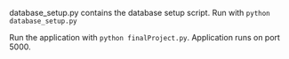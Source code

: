database_setup.py contains the database setup script. Run with ```python database_setup.py```

Run the application with ```python finalProject.py```. Application runs on port 5000.
